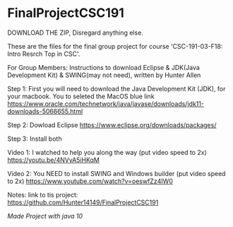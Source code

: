 # FinalProjectCSC191

DOWNLOAD THE ZIP, Disregard anything else.

These are the files for the final group project for course 'CSC-191-03-F18: Intro Resrch Top in CSC'.

For Group Members: Instructions to download Eclipse & JDK(Java Development Kit) & SWING(may not need), written by Hunter Allen 

Step 1: First you will need to download the Java Development Kit (JDK), for your macbook. You to seleted the MacOS blue link
        https://www.oracle.com/technetwork/java/javase/downloads/jdk11-downloads-5066655.html
        
Step 2: Dowload Eclipse https://www.eclipse.org/downloads/packages/

Step 3: Install both

Video 1: I watched to help you along the way (put video speed to 2x) https://youtu.be/4NVyA5iHKqM

Video 2: You NEED to install SWING and Windows builder (put video speed to 2x) https://www.youtube.com/watch?v=oeswfZz4IW0

Notes: link to tis project: https://github.com/Hunter14149/FinalProjectCSC191

*Made Project with java 10*




